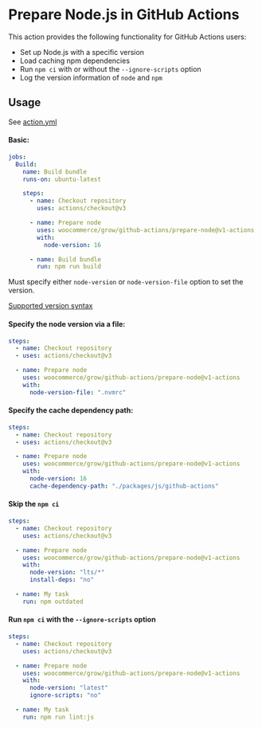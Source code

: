# Prepare Node.js in GitHub Actions

This action provides the following functionality for GitHub Actions users:

- Set up Node.js with a specific version
- Load caching npm dependencies
- Run `npm ci` with or without the `--ignore-scripts` option
- Log the version information of `node` and `npm`

## Usage

See [action.yml](action.yml)

#### Basic:

```yaml
jobs:
  Build:
    name: Build bundle
    runs-on: ubuntu-latest

    steps:
      - name: Checkout repository
        uses: actions/checkout@v3

      - name: Prepare node
        uses: woocommerce/grow/github-actions/prepare-node@v1-actions
        with:
          node-version: 16

      - name: Build bundle
        run: npm run build
```

Must specify either `node-version` or `node-version-file` option to set the version.

[Supported version syntax](https://github.com/actions/setup-node/blob/v3/README.md#supported-version-syntax)

#### Specify the node version via a file:

```yaml
steps:
  - name: Checkout repository
  - uses: actions/checkout@v3

  - name: Prepare node
    uses: woocommerce/grow/github-actions/prepare-node@v1-actions
    with:
      node-version-file: ".nvmrc"
```

#### Specify the cache dependency path:

```yaml
steps:
  - name: Checkout repository
  - uses: actions/checkout@v3

  - name: Prepare node
    uses: woocommerce/grow/github-actions/prepare-node@v1-actions
    with:
      node-version: 16
      cache-dependency-path: "./packages/js/github-actions"
```

#### Skip the `npm ci`

```yaml
steps:
  - name: Checkout repository
    uses: actions/checkout@v3

  - name: Prepare node
    uses: woocommerce/grow/github-actions/prepare-node@v1-actions
    with:
      node-version: "lts/*"
      install-deps: "no"

  - name: My task
    run: npm outdated
```

#### Run `npm ci` with the `--ignore-scripts` option

```yaml
steps:
  - name: Checkout repository
    uses: actions/checkout@v3

  - name: Prepare node
    uses: woocommerce/grow/github-actions/prepare-node@v1-actions
    with:
      node-version: "latest"
      ignore-scripts: "no"

  - name: My task
    run: npm run lint:js
```
